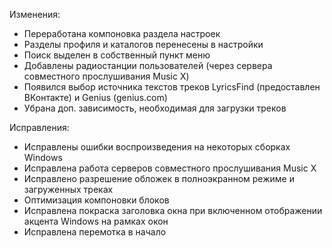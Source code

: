 Изменения:
- Переработана компоновка раздела настроек
- Разделы профиля и каталогов перенесены в настройки
- Поиск выделен в собственный пункт меню
- Добавлены радиостанции пользователей (через сервера совместного прослушивания Music X)
- Появился выбор источника текстов треков LyricsFind (предоставлен ВКонтакте) и Genius (genius.com)
- Убрана доп. зависимость, необходимая для загрузки треков

Исправления:
- Исправлены ошибки воспроизведения на некоторых сборках Windows
- Исправлена работа серверов совместного прослушивания Music X
- Исправлено разрешение обложек в полноэкранном режиме и загруженных треках
- Оптимизация компоновки блоков
- Исправлена покраска заголовка окна при включенном отображении акцента Windows на рамках окон
- Исправлена перемотка в начало
